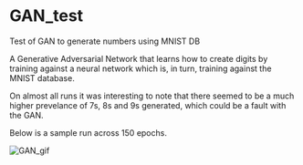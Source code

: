# GAN_test
Test of GAN to generate numbers using MNIST DB

A Generative Adversarial Network that learns how to create digits by training against a neural network which is, in turn, training against the MNIST database.

On almost all runs it was interesting to note that there seemed to be a much higher prevelance of 7s, 8s and 9s generated, which could be a fault with the GAN.

Below is a sample run across 150 epochs.

![GAN_gif](./GAN/dcgan.gif?raw=true)


